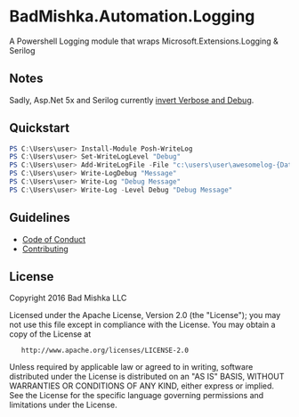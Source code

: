 # BadMishka.Automation.Logging

A Powershell Logging module that wraps Microsoft.Extensions.Logging & Serilog

## Notes
Sadly, Asp.Net 5x and Serilog currently 
[invert Verbose and Debug](https://github.com/serilog/serilog-extensions-logging/issues/14). 


## Quickstart
```powershell
PS C:\Users\user> Install-Module Posh-WriteLog
PS C:\Users\user> Set-WriteLogLevel "Debug"
PS C:\Users\user> Add-WriteLogFile -File "c:\users\user\awesomelog-{Date}.txt" -Rolling
PS C:\Users\user> Write-LogDebug "Message"
PS C:\Users\user> Write-Log "Debug Message"
PS C:\Users\user> Write-Log -Level Debug "Debug Message"
```
 
## Guidelines

 - [Code of Conduct](CODE-OF-CONDUCT.md)
 - [Contributing](CONTRIBUTING.md)

## License 

   Copyright 2016 Bad Mishka LLC

   Licensed under the Apache License, Version 2.0 (the "License");
   you may not use this file except in compliance with the License.
   You may obtain a copy of the License at

       http://www.apache.org/licenses/LICENSE-2.0

   Unless required by applicable law or agreed to in writing, software
   distributed under the License is distributed on an "AS IS" BASIS,
   WITHOUT WARRANTIES OR CONDITIONS OF ANY KIND, either express or implied.
   See the License for the specific language governing permissions and
   limitations under the License.
